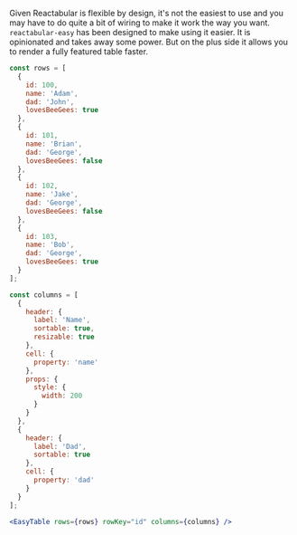 Given Reactabular is flexible by design, it's not the easiest to use and you may have to do quite a bit of wiring to make it work the way you want. `reactabular-easy` has been designed to make using it easier. It is opinionated and takes away some power. But on the plus side it allows you to render a fully featured table faster.

```jsx
const rows = [
  {
    id: 100,
    name: 'Adam',
    dad: 'John',
    lovesBeeGees: true
  },
  {
    id: 101,
    name: 'Brian',
    dad: 'George',
    lovesBeeGees: false
  },
  {
    id: 102,
    name: 'Jake',
    dad: 'George',
    lovesBeeGees: false
  },
  {
    id: 103,
    name: 'Bob',
    dad: 'George',
    lovesBeeGees: true
  }
];

const columns = [
  {
    header: {
      label: 'Name',
      sortable: true,
      resizable: true
    },
    cell: {
      property: 'name'
    },
    props: {
      style: {
        width: 200
      }
    }
  },
  {
    header: {
      label: 'Dad',
      sortable: true
    },
    cell: {
      property: 'dad'
    }
  }
];

<EasyTable rows={rows} rowKey="id" columns={columns} />
```
